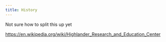 ```yaml
---
title: History
---
```


Not sure how to split this up yet

https://en.wikipedia.org/wiki/Highlander_Research_and_Education_Center
